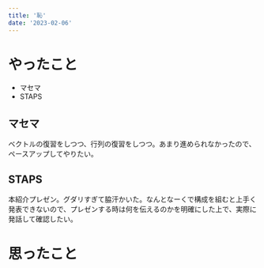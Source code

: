 ```yaml
---
title: '恥'
date: '2023-02-06'
---
```


# やったこと

- マセマ
- STAPS

## マセマ


ベクトルの復習をしつつ、行列の復習をしつつ。あまり進められなかったので、ペースアップしてやりたい。


## STAPS


本紹介プレゼン。グダリすぎて脇汗かいた。なんとなーくで構成を組むと上手く発表できないので、プレゼンする時は何を伝えるのかを明確にした上で、実際に発話して確認したい。


# 思ったこと

